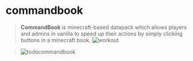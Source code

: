 # commandbook
> **__CommandBook__** is minecraft-based datapack which allows players and admins in vanilla to speed up their actions by simply clicking buttons in a minecraft book.
 ![workout](https://user-images.githubusercontent.com/84765891/119454009-506bea80-bd38-11eb-9db9-7ffb02300ab4.jpg)



> ![todocommandbook](https://user-images.githubusercontent.com/84765891/119454853-4bf40180-bd39-11eb-88a3-7f26b16d6797.png)


